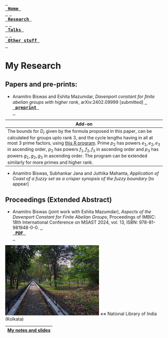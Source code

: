 [<kbd> <br> **Home** <br> </kbd>](README.md) [<kbd> <br> **Research** <br> </kbd>](research.md) [<kbd> <br> **Talks** <br> </kbd>](talks.md) [<kbd> <br> **Other stuff** <br> </kbd>](hobbies.md)

# My Research


## Papers and pre-prints:

- Anamitro Biswas and Eshita Mazumdar, _Davenport constant for ﬁnite abelian groups with higher rank_, arXiv:2402.09999 [submitted] [<kbd> <br> **preprint** <br> </kbd>](https://arxiv.org/abs/2402.09999)

| Add-on |
| --- |
| The bounds for $D_r$ given by the formula proposed in this paper, can be calculated for groups upto rank 3, and the cycle lengths having in all at most 3 prime factors, using [this R program](https://github.com/anamitro/d-r-bounds). Prime $p_2$ has powers $e_1, e_2, e_3$ in ascending order, $p_2$ has powers $f_1, f_2, f_3$ in ascending order and $p_3$ has powers $g_1, g_2, g_3$ in ascending order. The program can be extended similarly for more primes and higher rank. |

- Anamitro Biswas, Subhankar Jana and Juthika Mahanta, _Application of Coast of a fuzzy set as a crisper synopsis of the fuzzy boundary_ [to appear]

## Proceedings (Extended Abstract)

- Anamitro Biswas (joint work with Eshita Mazumdar), *Aspects of the Davenport Constant for Finite Abelian Groups*, Proceedings of IMBIC: 18th International Conference on MSAST 2024, vol. 13, ISBN: 978-81-981948-0-0. [<kbd> <br> **PDF** <br> </kbd>](https://imbicorg.blogspot.com/p/previous-proceedings.html?m=1)


<img src="library.jpg" alt="drawing" width="300"/> **<<** National Library of India (Kolkata)

| [**My notes and slides**](https://anamitro.github.io/notes) |
| --- |
